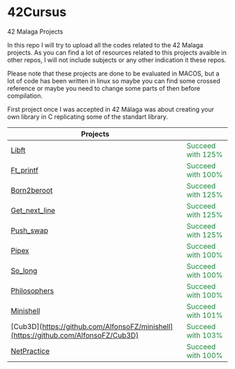 # 42Cursus
42 Malaga Projects

In this repo I will try to upload all the codes related to the 42 Malaga projects.
As you can find a lot of resources related to this projects avaible in other repos, 
I will not include subjects or any other indication it these repos.

Please note that these projects are done to be evaluated in MACOS, but a lot of code 
has been written in linux so maybe you can find some crossed reference or maybe you 
need to change some parts of then before compilation. 

First project once I was accepted in 42 Málaga was about creating your own library
in C replicating some of the standart library.

<div align="center">

| Projects  |           |
| --------- | --------- |
| [Libft](https://github.com/AlfonsoFZ/Libft) | <font color="#1f883d">Succeed with 125% </font> |
| [Ft_printf](https://github.com/AlfonsoFZ/ft_printf) | <font color="#1f883d">Succeed with 100% </font> |
| [Born2beroot](https://github.com/AlfonsoFZ/Born2beroot) | <font color="#1f883d">Succeed with 125% </font> |
| [Get_next_line](https://github.com/AlfonsoFZ/get_next_line) | <font color="#1f883d">Succeed with 125% </font> |
| [Push_swap](https://github.com/AlfonsoFZ/push_swap) | <font color="#1f883d">Succeed with 125% </font> |
| [Pipex](https://github.com/AlfonsoFZ/pipex) | <font color="#1f883d">Succeed with 100% </font> |
| [So_long](https://github.com/AlfonsoFZ/so_long) | <font color="#1f883d">Succeed with 100% </font> |
| [Philosophers](https://github.com/AlfonsoFZ/Philosophers) | <font color="#1f883d">Succeed with 100% </font> |
| [Minishell](https://github.com/AlfonsoFZ/minishell) | <font color="#1f883d">Succeed with 101% </font> |
| [Cub3D](https://github.com/AlfonsoFZ/minishell](https://github.com/AlfonsoFZ/Cub3D) | <font color="#1f883d">Succeed with 103% </font> |
| [NetPractice](https://github.com/AlfonsoFZ/NetPractice) | <font color="#1f883d">Succeed with 100% </font> |

</div>
